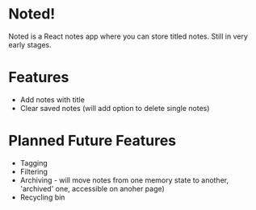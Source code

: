 # Noted!
Noted is a React notes app where you can store titled notes. Still in very early stages.
# Features
  - Add notes with title
  - Clear saved notes (will add option to delete single notes)
# Planned Future Features
  - Tagging
  - Filtering
  - Archiving - will move notes from one memory state to another, 'archived' one, accessible on anoher page)
  - Recycling bin
